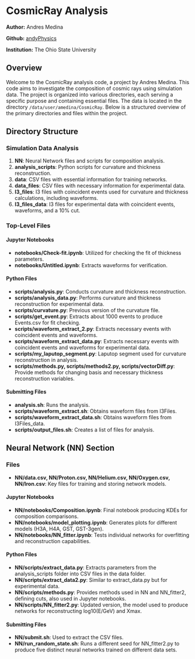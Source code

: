 # CosmicRay Analysis

**Author:** Andres Medina

**Github:** [andyPhysics](https://github.com/andyPhysics)

**Institution:** The Ohio State University

## Overview

Welcome to the CosmicRay analysis code, a project by Andres Medina. This code aims to investigate the composition of cosmic rays using simulation data. The project is organized into various directories, each serving a specific purpose and containing essential files. The data is located in the directory `/data/user/amedina/CosmicRay`. Below is a structured overview of the primary directories and files within the project.

## Directory Structure

### Simulation Data Analysis

1. **NN**: Neural Network files and scripts for composition analysis.
2. **analysis_scripts**: Python scripts for curvature and thickness reconstruction.
3. **data**: CSV files with essential information for training networks.
4. **data_files**: CSV files with necessary information for experimental data.
5. **I3_files**: I3 files with coincident events used for curvature and thickness calculations, including waveforms.
6. **I3_files_data**: I3 files for experimental data with coincident events, waveforms, and a 10% cut.

### Top-Level Files

#### Jupyter Notebooks

- **notebooks/Check-fit.ipynb**: Utilized for checking the fit of thickness parameters.
- **notebooks/Untitled.ipynb**: Extracts waveforms for verification.

#### Python Files

- **scripts/analysis.py**: Conducts curvature and thickness reconstruction.
- **scripts/analysis_data.py**: Performs curvature and thickness reconstruction for experimental data.
- **scripts/curvature.py**: Previous version of the curvature file.
- **scripts/get_event.py**: Extracts about 1000 events to produce Events.csv for fit checking.
- **scripts/waveform_extract_2.py**: Extracts necessary events with coincident events and waveforms.
- **scripts/waveform_extract_data.py**: Extracts necessary events with coincident events and waveforms for experimental data.
- **scripts/my_laputop_segment.py**: Laputop segment used for curvature reconstruction in analysis.
- **scripts/methods.py, scripts/methods2.py, scripts/vectorDiff.py**: Provide methods for changing basis and necessary thickness reconstruction variables.

#### Submitting Files

- **analysis.sh**: Runs the analysis.
- **scripts/waveform_extract.sh**: Obtains waveform files from I3Files.
- **scripts/waveform_extract_data.sh**: Obtains waveform files from I3Files_data.
- **scripts/output_files.sh**: Creates a list of files for analysis.

## Neural Network (NN) Section

### Files

- **NN/data.csv, NN/Proton.csv, NN/Helium.csv, NN/Oxygen.csv, NN/Iron.csv**: Key files for training and storing network models.

#### Jupyter Notebooks

- **NN/notebooks/Composition.ipynb**: Final notebook producing KDEs for composition comparisons.
- **NN/notebooks/model_plotting.ipynb**: Generates plots for different models (H3A, H4A, GST, GST-3gen).
- **NN/notebooks/NN_fitter.ipynb**: Tests individual networks for overfitting and reconstruction capabilities.

#### Python Files

- **NN/scripts/extract_data.py**: Extracts parameters from the analysis_scripts folder into CSV files in the data folder.
- **NN/scripts/extract_data2.py**: Similar to extract_data.py but for experimental data.
- **NN/scripts/methods.py**: Provides methods used in NN and NN_fitter2, defining cuts, also used in Jupyter notebooks.
- **NN/scripts/NN_fitter2.py**: Updated version, the model used to produce networks for reconstructing log10(E/GeV) and Xmax.

#### Submitting Files

- **NN/submit.sh**: Used to extract the CSV files.
- **NN/run_random_state.sh**: Runs a different seed for NN_fitter2.py to produce five distinct neural networks trained on different data sets.


